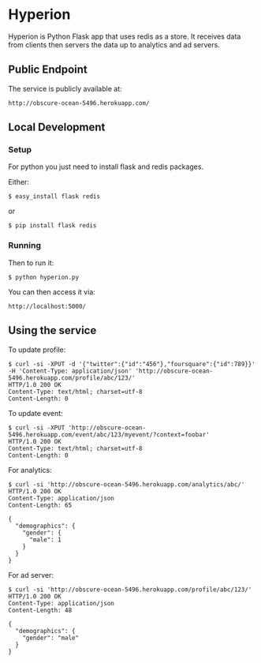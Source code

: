 # Hyperion
Hyperion is Python Flask app that uses redis as a store. It receives data from clients then servers the data up to analytics and ad servers.

## Public Endpoint 

The service is publicly available at:

	http://obscure-ocean-5496.herokuapp.com/

## Local Development

### Setup
For python you just need to install flask and redis packages.

Either:

	$ easy_install flask redis
or

	$ pip install flask redis

### Running

Then to run it:

	$ python hyperion.py

You can then access it via:

	http://localhost:5000/

## Using the service

To update profile:

	$ curl -si -XPUT -d '{"twitter":{"id":"456"},"foursquare":{"id":789}}' -H 'Content-Type: application/json' 'http://obscure-ocean-5496.herokuapp.com/profile/abc/123/'
	HTTP/1.0 200 OK
	Content-Type: text/html; charset=utf-8
	Content-Length: 0

To update event:

	$ curl -si -XPUT 'http://obscure-ocean-5496.herokuapp.com/event/abc/123/myevent/?context=foobar'
	HTTP/1.0 200 OK
	Content-Type: text/html; charset=utf-8
	Content-Length: 0

For analytics:

	$ curl -si 'http://obscure-ocean-5496.herokuapp.com/analytics/abc/'
	HTTP/1.0 200 OK
	Content-Type: application/json
	Content-Length: 65

	{
	  "demographics": {
	    "gender": {
	      "male": 1
	    }
	  }
	}

For ad server:

	$ curl -si 'http://obscure-ocean-5496.herokuapp.com/profile/abc/123/'
	HTTP/1.0 200 OK
	Content-Type: application/json
	Content-Length: 48

	{
	  "demographics": {
	    "gender": "male"
	  }
	}

